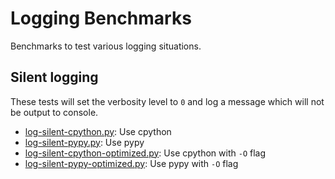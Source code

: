 # Logging Benchmarks

Benchmarks to test various logging situations.

## Silent logging

These tests will set the verbosity level to `0` and log a message which will not be output to console.

* [log-silent-cpython.py](log-silent-cpython.py): Use cpython
* [log-silent-pypy.py](log-silent-pypy.py): Use pypy
* [log-silent-cpython-optimized.py](log-silent-cpython-optimized.py): Use cpython with `-O` flag
* [log-silent-pypy-optimized.py](log-silent-pypy-optimized.py): Use pypy with `-O` flag
